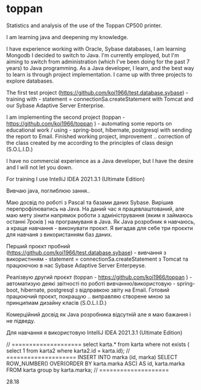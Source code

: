 # toppan
Statistics and analysis of the use of the Toppan CP500 printer.

I am learning java and deepening my knowledge.

I have experience working with Oracle, Sybase databases, I am learning Mongodb
I decided to switch to Java. I'm currently employed, but I'm aiming to switch from administration (which I've been doing for the past 7 years) to Java programming. As a Java developer, I learn, and the best way to learn is through project implementation. I came up with three projects to explore databases.

The first test project (https://github.com/koi1966/test.database.sybase) - training with - statement = connectionSa.createStatement with Tomcat and our Sybase Adaptive Server Enterprise.

I am implementing the second project (toppan - https://github.com/koi1966/toppan ) - automating some reports on educational work / using - spring-boot, hibernate, postgresql with sending the report to Email. Finished working project, improvement .. correction of the class created by me according to the principles of class design (S.O.L.I.D.)

I have no commercial experience as a Java developer, but I have the desire and I will not let you down.

For training I use IntelliJ IDEA 2021.3.1 (Ultimate Edition)


Вивчаю java, поглиблюю зання..

Маю досвід по роботі з Pascal та базами даних Sybase. 
Вирішив перепрофілюватись на Java.
На даний час я працевлаштований, але маю мету зінити напрямок роботи з адміністрування (яким я займаюсь останні 7років ) 
на програмуваня в Java.
Як Java розробник я навчаюсь, а краще навчання - виконувати проєкт. 
Я вигадав для себе три проєкти для навчаня з використанням баз даних. 

Перший проєкт пробний (https://github.com/koi1966/test.database.sybase) - 
вивчання з використнням - statement = connectionSa.createStatement 
з Tomcat та працюючою в нас Sybase Adaptive Server Enterpeyse.

Реалізвую другий проєкт (toppan - https://github.com/koi1966/toppan ) - aвтоматизую деякі звітності по роботі 
вивчанню/використовую - spring-boot, hibernate, postgresql з відправкою звіту на Email. 
Готовий працюючий проєкт, покращую .. виправляю створене мною за принципиам дизайну класів (S.O.L.I.D.)

Комерційний досвід як Java розробника відсутній але я маю бажання і не підведу.

Для навчання я використовую IntelliJ IDEA 2021.3.1 (Ultimate Edition)

// ====================
select karta.*
from karta
where not exists (
select 1
from karta2
where karta2.id = karta.id);
// ====================
INSERT INTO marka (id, marka)
SELECT ROW_NUMBER() OVER(ORDER BY karta.marka ASC) AS id, karta.marka
FROM karta
group by karta.marka;
// ====================

28.18
